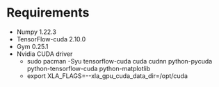 # Requirements
- Numpy 1.22.3
- TensorFlow-cuda 2.10.0
- Gym 0.25.1
- Nvidia CUDA driver
  - sudo pacman -Syu tensorflow-cuda cuda cudnn python-pycuda python-tensorflow-cuda python-matplotlib
  -  export XLA_FLAGS=--xla_gpu_cuda_data_dir=/opt/cuda  